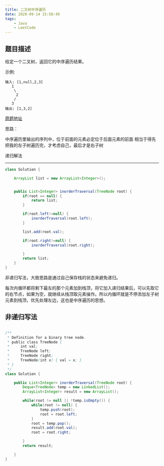 ```yaml
---
title: 二叉树中序遍历
date: 2020-09-14 15:58:49
tags:
	- Java 
	- LeetCode 
---
```


题目描述
-------

给定一个二叉树，返回它的中序遍历结果。

示例:

```` shell
输入: [1,null,2,3]
   1
    \
     2
    /
   3
输出: [1,3,2]
````
<!-- more -->

[原题地址](https://leetcode-cn.com/problems/binary-tree-inorder-traversal/)

思路：

中序遍历里输出的序列中，位于前面的元素必定位于后面元素的前面
相当于得先把我的左子树遍历完，才考虑自己，最后才是右子树

递归解法

-------

```` java
class Solution {

    ArrayList list = new ArrayList<Integer>();


    public List<Integer> inorderTraversal(TreeNode root) {
        if(root == null) {
            return list;
        }

        if(root.left!=null) {
            inorderTraversal(root.left);
        }

        list.add(root.val);

        if(root.right!=null) {
            inorderTraversal(root.right);

        }
        return list;
    }
}
````

非递归写法，大致思路是通过自己保存栈的状态来避免递归。

每次内循环都将剩下最左的那个元素加到栈顶，将它加入递归结果后，可以先取它的右节点，如果为空，就继续从栈顶取元素操作。所以内循环就是不停添加左子树元素到栈顶，优先处理左边，这也是中序遍历的思想。

非递归写法
----------

```` java

/**
 * Definition for a binary tree node.
 * public class TreeNode {
 *     int val;
 *     TreeNode left;
 *     TreeNode right;
 *     TreeNode(int x) { val = x; }
 * }
 */
class Solution {

    public List<Integer> inorderTraversal(TreeNode root) {
        Deque<TreeNode> temp = new LinkedList();
        ArrayList<Integer> result = new ArrayList();

        while(root != null || !temp.isEmpty()) {
            while(root != null) {
                temp.push(root);
                root = root.left;
            }
            root = temp.pop();
            result.add(root.val);
            root = root.right;

        }
        return result;

    }
}
````
